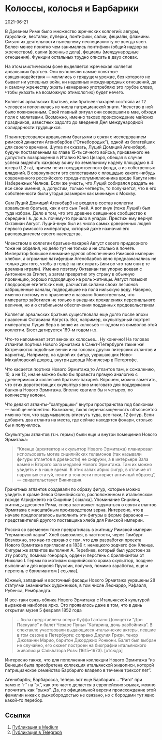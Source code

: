 # Колоссы, колосья и Барбарики


<p class="text-end time-holder"><time>2021-06-21</time></p>





В Древнем Риме было множество жреческих коллегий: авгуры, гаруспики,
весталки, луперки, понтифики, салии, фециалы, фламины. Смысл их
деятельности нынешнему неспециалисту не всегда ясен. Более-менее
понятно чем занимались понтифики (общий надзор за жречеством), салии
(военные дела), фециалы (международные отношения). Функции остальных
трудно описать в двух словах.

На этом мистическом фоне выделяется жреческая коллегия арвальских
братьев. Они выполняли самые понятные священнодействия — молились о
грядущем урожае, без которого не бывает ни успешных войн, ни надежных
международных отношений, да и самому жречеству жрать (намеренно
употребляю это грубое слово, чтобы указать на возможную этимологию)
будет нечего.

Коллегия арвальских братьев, или братьев-пахарей состояла из 12 человек
и пополнялась из числа патрицианской знати. Членство в ней было
пожизненным. Свой главный ритуал они совершали в мае, обходя поля с
молитвами. Возможно, именно таково происхождение майских праздников,
известных задолго до введения Дня международной солидарности
трудящихся.

Я заинтересовался арвальским братьями в связи с исследованием римской
династии Агенобарбов (“Огнебородых”), одной из богатейших для своего
времени. Шутка ли сказать, Луций Домиций Агенобарб, будучи поставленным
во главе 15-тысячного войска, призванного не допустить возвращения в
Италию Юлия Цезаря, обещал в случае успеха выделить каждому воину по
земельному наделу площадью в 4 югера (1,2 га), причем не из
государственного фонда, а из собственных владений. В совокупности это
сопоставимо с площадью какого-нибудь современного российского
города-полумиллионника вроде Калуги или Набережных Челнов. Если же
учесть, что Луций собирался раздать не все свои имения, а, допустим,
только четверть, то получается, что в его собственности были угодья
размером как минимум с Москву.

Сам Луций Домиций Агенобарб не входил в состав коллегии арвальских
братьев, как и его сын Гней. А вот внук (тоже Луций) был туда избран.
Дело в том, что это древнее священное сообщество к середине I в. до
н.э. почему-то пришло в упадок. Престиж ему вернул Октавиан Август.
Луций-внук был из числа самых доверенных людей первого римского
императора, который даже назначил его распорядителем своего наследства.

Членством в коллегии братьев-пахарей Август своего придворного тоже не
обделил, но дело тут не только и не столько в почете. Император большое
внимание уделял обеспечению Римской империи хлебом, а огромные
латифундии Агенобарбов явно предназначались не только для того, чтобы в
гольф на них играть (или во что там они в те времена играли). Именно
поэтому Октавиан так упорно воевал с Антонием за Египет, а затем
превратил эту страну в обычную провинцию, хорошо подходящую на роль
житницы. Август повысил плодородие египетских нив, расчистив силами
своих легионов заброшенные каналы, подводившие на поля нильскую воду.
Наверно, именно поэтому его правление и названо божественным, что
император заботился не только о внешних проявлениях персонального
величия, но и о стабильном обеспечении подданных продовольствием.

Коллегия арвальских братьев существовала еще долго после эпохи
правления Октавиана Августа. Вот, например, скульптурный портрет
императора Луция Вера в венке из колосьев — одном из символов этой
коллегии. Бюст датируется 160-м годом н.э.

Что-то напоминает этот венок их колосьев… Ну конечно! На головах
атлантов портика Нового Эрмитажа в Санкт-Петербурге такие же!
Встречаются подобные венки и на головах других питерских атлантов и
кариотид. Например, на одной их фигур, украшающих Ново-Михайловский
дворец, внутри дворца Монплезир в Петергофе.

Что касается портика Нового Эрмитажа¸то Атлантов там, к сожалению, 10,
а не 12, иначе можно было бы провести прямую аналогию с древнеримской
коллегией братьев-пахарей. Впрочем, можно заметить, что этих
дорогостоящих скульптур явно многовато для поддержания балкона Нового
Эрмитажа. Вполне хватило бы и четырех, по количеству колонн.

Что делают атланты-”халтурщики” внутри пространства под балконом —
вообще непонятно. Возможно, такая перенасыщенность объясняется именно
тем, что задумывалось втиснуть туда, все-таки, 12 фигур. Если добавить
два атланта на места, где сейчас находятся фонари, столько бы и
получилось.

Скульптуры атлантов (т.н. гермы) были еще и внутри помещения Нового
Эрмитажа:

> “Кленце (архитектор и скульптор Нового Эрмитажа) планировал
> использовать мотив сицилийских теламонов (так называли фигуры
> атлантов в древности) не снаружи, а в интерьере Зала камей и Второго
> зала медалей Нового Эрмитажа. Там их можно увидеть и в наше время. В
> этих залах абрис фигур, в отличие от наружных статуй, почти в
> точности повторяет античный образец”, — свидетельствует Википедия.

Гранитных атлантов создавали по образу фигур, которые можно увидеть в
храме Зевса Олимпийского, расположенном в итальянском городе Агридженто
на Сицилии [ ссылка]. Упоминание Сицилии, житницы древнего Рима,
снова заставляет задуматься о связи атлантов Эрмитажа с масштабным
производством зерна. Интересно, что в начале предполагалось выполнить
эти фигуры в форме фараонов — представителей другого поставщика хлеба
для Римской империи.

Россия со временем тоже превратилась в житницу Римской империи
“германской нации”. Хлеб вывозился, в частности, через Гамбург.
Возможно, это как-то связано с тем, что для разработки проекта Нового
Эрмитажа пригласили в 1839 г. немецкого зодчего фон Кленце. Фигуры же
атлантов выполнил А. Теребнев, который был удостоен за эту работу,
помимо гонорара, орден и перстень с бриллиантом от Николая I. Гермы по
мотивам сицилийского храма скульптор, позднее выполнил и для короля
Пруссии, получив, помимо заработка, еще и перстень с бриллиантом [
ссылка].

Южный, западный и восточный фасады Нового Эрмитажа украшены 28 статуями
знаменитых художников, в том числе Леонардо, Рафаэля, Рубенса,
Рембрандта.

И все-таки связь облика Нового Эрмитажа с Итальянской культурой
выражена наиболее ярко. Это проявилось даже в том, что в день открытия
музея 5 февраля 1852 года

> …была представлена опера-буффа Гаэтано Доницетти “Дон Паскуале” и
> балет Чезаре Пуньи “Катарина, дочь разбойника”. В спектакле
> участвовали выдающиеся итальянские актеры, певшие в том сезоне в
> Петербурге: сопрано Джулия Гризи, тенор Джованни Марио, баритон
> Джорджио Ронкони. Балет был выбран не случайно, его сюжет построен
> на биографии итальянского живописца Сальватора Розы (1615–1673).
> [отсюда]

Интересно также, что для пополнения коллекции Нового Эрмитажа “из
Венеции была приобретена коллекция итальянской живописи, которой
патрицианское семейство Барбариго владело в течение трехсот лет”.

Агенобарбы, Барбаросса, теперь вот еще Барбариго… “Риго” при замене “г”
на “ж”, как это часто делается в европейских языках, можно прочитать
как “рыжо”. Да, по официальной версии происхождение этой фамилии никак
с рыжебородостью не связано, но с бородами тут явно какой-то перебор.




## Ссылки

1. [Публикация в Medium](https://yababay.medium.com/колоссы-колосья-и-барбарики-4d36e1d2c56)
1. [Публикация в Telegraph](https://telegra.ph/Kolossy-kolosya-i-ryzhie-borody-06-21)

